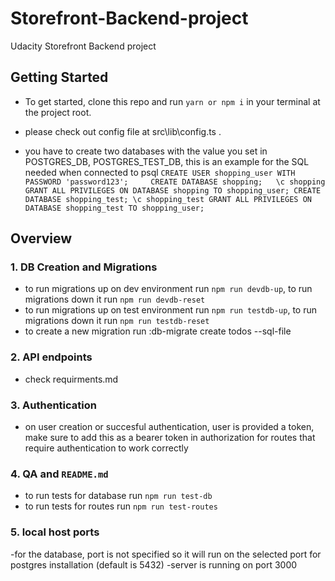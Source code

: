 # Storefront-Backend-project
Udacity Storefront Backend project

## Getting Started

- To get started, clone this repo and run `yarn or npm i` in your terminal at the project root.

- please check out config file at src\lib\config.ts .

- you have to create two databases with the value you set in POSTGRES_DB, POSTGRES_TEST_DB, this is an example for the SQL needed when connected to psql
`
CREATE USER shopping_user WITH PASSWORD 'password123';    
CREATE DATABASE shopping;  
\c shopping
GRANT ALL PRIVILEGES ON DATABASE shopping TO shopping_user;
CREATE DATABASE shopping_test;
\c shopping_test
GRANT ALL PRIVILEGES ON DATABASE shopping_test TO shopping_user;
`

## Overview


### 1.  DB Creation and Migrations

- to run migrations up on dev environment run `npm run devdb-up`, to run migrations down it run `npm run devdb-reset`
- to run migrations up on test environment run `npm run testdb-up`, to run migrations down it run `npm run testdb-reset`
- to create a new migration run :db-migrate create todos --sql-file

### 2. API endpoints 
- check requirments.md

### 3. Authentication
- on user creation or succesful authentication, user is provided a token, make sure to add this as a bearer token in authorization for routes that require authentication to work correctly 

### 4. QA and `README.md`
- to run tests for database run `npm run test-db`
- to run tests for routes run `npm run test-routes`

### 5. local host ports

-for the database, port is not specified so it will run on the selected port for postgres installation (default is 5432)
-server is running on port 3000